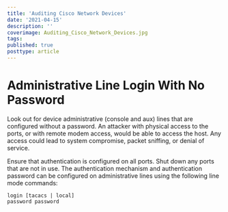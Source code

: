 ```yaml
---
title: 'Auditing Cisco Network Devices'
date: '2021-04-15'
description: ''
coverimage: Auditing_Cisco_Network_Devices.jpg
tags: 
published: true
posttype: article
---
```


# Administrative Line Login With No Password

Look out for device administrative (console and aux) lines that are configured without a password. An attacker with physical access to the ports, or with remote modem access, would be able to access the host. Any access could lead to system compromise, packet sniffing, or denial of service.

Ensure that authentication is configured on all ports. Shut down any ports that are not in use.
The authentication mechanism and authentication password can be configured on administrative lines using the following line mode commands:
```
login [tacacs | local]
password password
```